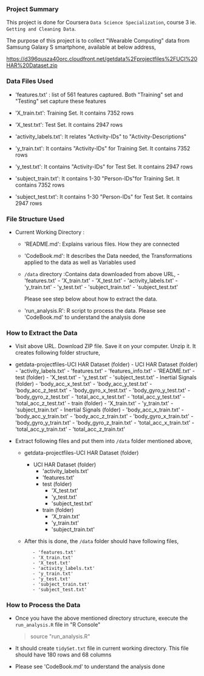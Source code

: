 ### Project Summary 

This project is done for Coursera `Data Science Specialization`, course 3 ie. `Getting and Cleaning Data`. 

The purpose of this project is to collect "Wearable Computing" data from Samsung Galaxy S smartphone, available at below address,

https://d396qusza40orc.cloudfront.net/getdata%2Fprojectfiles%2FUCI%20HAR%20Dataset.zip 

### Data Files Used

- 'features.txt' : list of 561 features captured. Both "Training" set and "Testing" set capture these features

- 'X_train.txt': Training Set. It contains 7352 rows

- 'X_test.txt': Test Set. It contains 2947 rows

- 'activity_labels.txt': It relates "Activity-IDs" to "Activity-Descriptions"

- 'y_train.txt': It contains "Activity-IDs" for Training Set. It contains 7352 rows

- 'y_test.txt': It contains "Activity-IDs" for Test Set. It contains 2947 rows

- 'subject_train.txt': It contains 1-30 "Person-IDs"for Training Set. It contains 7352 rows

- 'subject_test.txt': It contains 1-30 "Person-IDs" for Test Set. It contains 2947 rows


### File Structure Used 


- Current Working Directory : 
    - 'README.md': Explains various files. How they are connected

    - 'CodeBook.md': It describes the Data needed, the Transformations applied to the data as well as Variables used

    - `/data` directory :Contains data downloaded from above URL,
           - 'features.txt' 
           - 'X_train.txt'
           - 'X_test.txt'
           - 'activity_labels.txt'
           - 'y_train.txt'
           - 'y_test.txt'
           - 'subject_train.txt'
           - 'subject_test.txt'

      Please see step below about how to extract the data. 

    - 'run_analysis.R': R script to process the data. Please see 'CodeBook.md' to understand the analysis done


### How to Extract the Data

- Visit above URL. Download ZIP file. Save it on your computer. Unzip it. It creates following folder structure,

-  getdata-projectfiles-UCI HAR Dataset (folder)
       - UCI HAR Dataset (folder)
           -  'activity_labels.txt'
           -  'features.txt'
           -  'features_info.txt'
           -  'README.txt'
           -  test  (folder)
              - 'X_test.txt'
              - 'y_test.txt'
              - 'subject_test.txt'
              - Inertial Signals (folder)
                   - 'body_acc_x_test.txt'
                   - 'body_acc_y_test.txt'
                   - 'body_acc_z_test.txt'
                   - 'body_gyro_x_test.txt'
                   - 'body_gyro_y_test.txt'
                   - 'body_gyro_z_test.txt'
                   - 'total_acc_x_test.txt'
                   - 'total_acc_y_test.txt'
                   - 'total_acc_z_test.txt'
           -  train (folder)
              - 'X_train.txt'
              - 'y_train.txt'
              - 'subject_train.txt'
              - Inertial Signals (folder)
                   - 'body_acc_x_train.txt'
                   - 'body_acc_y_train.txt'
                   - 'body_acc_z_train.txt'
                   - 'body_gyro_x_train.txt'
                   - 'body_gyro_y_train.txt'
                   - 'body_gyro_z_train.txt'
                   - 'total_acc_x_train.txt'
                   - 'total_acc_y_train.txt'
                   - 'total_acc_z_train.txt'

- Extract following files and put them into `/data` folder mentioned above,
  -  getdata-projectfiles-UCI HAR Dataset (folder)
       - UCI HAR Dataset (folder)
           -  'activity_labels.txt'
           -  'features.txt'
           -  test  (folder)
              - 'X_test.txt'
              - 'y_test.txt'
              - 'subject_test.txt'
           -  train (folder)
              - 'X_train.txt'
              - 'y_train.txt'
              - 'subject_train.txt'
 
  - After this is done, the `/data` folder should have following files,

           - 'features.txt' 
           - 'X_train.txt'
           - 'X_test.txt'
           - 'activity_labels.txt'
           - 'y_train.txt'
           - 'y_test.txt'
           - 'subject_train.txt'
           - 'subject_test.txt'


### How to Process the Data

- Once you have the above mentioned directory structure, execute the `run_analysis.R` file in "R Console"

   > source "run_analysis.R"

- It should create `tidySet.txt` file in current working directory. This file should have 180 rows and 68 columns

- Please see 'CodeBook.md' to understand the analysis done





























































